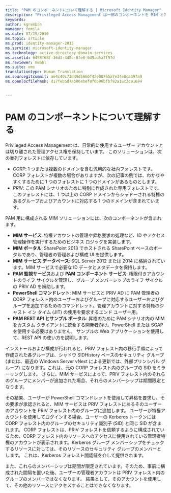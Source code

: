 ```yaml
---
title: "PAM のコンポーネントについて理解する | Microsoft Identity Manager"
description: "Privileged Access Management は一部のコンポーネントを MIM と共有します。固有のコンポーネントもいくつかあります。 これらの連携方法について説明します。"
keywords: 
author: kgremban
manager: femila
ms.date: 07/15/2016
ms.topic: article
ms.prod: identity-manager-2015
ms.service: microsoft-identity-manager
ms.technology: active-directory-domain-services
ms.assetid: 6498f68f-36d3-448c-8fe6-649ad5a7f97d
ms.reviewer: mwahl
ms.suite: ems
translationtype: Human Translation
ms.sourcegitcommit: ae4c40c73dd9d5860f42e00765a7e34e8ca397a9
ms.openlocfilehash: d17feb5d78b864bef8f0b96bfbf92a18c3c91694


---
```


# PAM のコンポーネントについて理解する

Privileged Access Management は、日常的に使用するユーザー アカウントとは切り離された管理アクセス権を保持しています。 このソリューションは、次の並列フォレストに依存しています。

- *CORP*: 1 つまたは複数のドメインを含む汎用的な社内フォレストです。 CORP フォレストが複数の場合がありますが、次の記事の例では、わかりやすくするために 1 つのフォレストに 1 つのドメインがあるものとします。  
- *PRIV*: この PAM シナリオのために特別に作成された専用フォレストです。 このフォレストには、1 つ以上の CORP ドメインからシャドーされる特権のあるグループおよびアカウントに対応する 1 つのドメインが含まれています。

PAM 用に構成される MIM ソリューションには、次のコンポーネントが含まれます。  

- **MIM サービス**: 特権アカウントの管理や昇格要求の処理など、ID やアクセス管理操作を実行するためのビジネス ロジックを実装します。   
- **MIM ポータル**: SharePoint 2013 でホストされる SharePoint ベースのポータルであり、管理者の管理および構成 UI を提供します。
- **MIM サービス データベース**: SQL Server 2012 または 2014 に格納されています。MIM サービスで必要な ID データとメタデータを保持します。
- **PAM 監視サービス**および **PAM コンポーネント サービス**: 権限付きアカウントのライフ サイクルを管理し、グループ メンバーシップのライフ サイクルの PRIV AD を補助します。
- **PowerShell コマンドレット**: MIM サービスと PRIV AD に PAM 管理者の CORP フォレスト内のユーザーおよびグループに対応するユーザーおよびグループを追加するためのコマンドレット。管理アカウントに対する特権のジャスト イン タイム (JIT) の使用を要求するエンド ユーザー用。
- **PAM REST API とサンプル ポータル**: 昇格のために PAM シナリオ内の MIM をカスタム クライアントに統合する開発者向け。PowerShell または SOAP を使用する必要はありません。 サンプルの Web アプリケーションを使用して、REST API の使い方を説明します。

インストールおよび構成が行われると、PRIV フォレスト内の移行手順によって作成された各グループは、シャドウ SIDHistory ベースのセキュリティ グループ (または、最近の Windows Server vNext による更新では、外部プリンシパル グループ) になります。これは、元の CORP フォレスト内のグループの SID をミラーリングします。 さらに、MIM サービスによって、PRIV フォレスト内のそれらのグループにメンバーが追加された場合、それらのメンバーシップは期間限定となります。

その結果、ユーザーが PowerShell コマンドレットを使用して昇格を要求し、その要求が承認されると、MIM サービスは PRIV フォレストにあるそのユーザーのアカウントを PRIV フォレスト内のグループに追加します。 ユーザーが特権アカウントを使用してログインする場合、ユーザーの Kerberos トークンには CORP フォレスト内のグループのセキュリティ識別子 (SID) と同じ SID が含まれます。 CORP フォレストは、PRIV フォレストを信頼するように構成されているため、CORP フォレスト内のリソースへのアクセスに使用されている管理者特権のアカウントが表示されます。Kerberos グループ メンバーシップをチェックするリソースに対しては、そのリソースのセキュリティ グループのメンバーとします。 これは、Kerberos フォレスト間認証を介して提供されます。

また、これらのメンバーシップは期間が限定されています。そのため、事前に構成された間隔を置いた後、ユーザーの管理者アカウントは PRIV フォレスト内のグループのメンバーではなくなります。 結果として、そのアカウントを使用して、その他のリソースにアクセスすることはできなくなります。



<!--HONumber=Jul16_HO3-->


